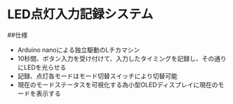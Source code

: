 # LED点灯入力記録システム
##仕様
- Arduino nanoによる独立駆動のLチカマシン
- 10秒間、ボタン入力を受け付けて、入力したタイミングを記録し、その通りにLEDを光らせる
- 記録、点灯各モードはモード切替スイッチにより切替可能
- 現在のモードステータスを可視化する為小型OLEDディスプレイに現在のモードを表示する
